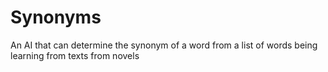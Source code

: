 # Synonyms
An AI that can determine the synonym of a word from a list of words being learning from texts from novels
